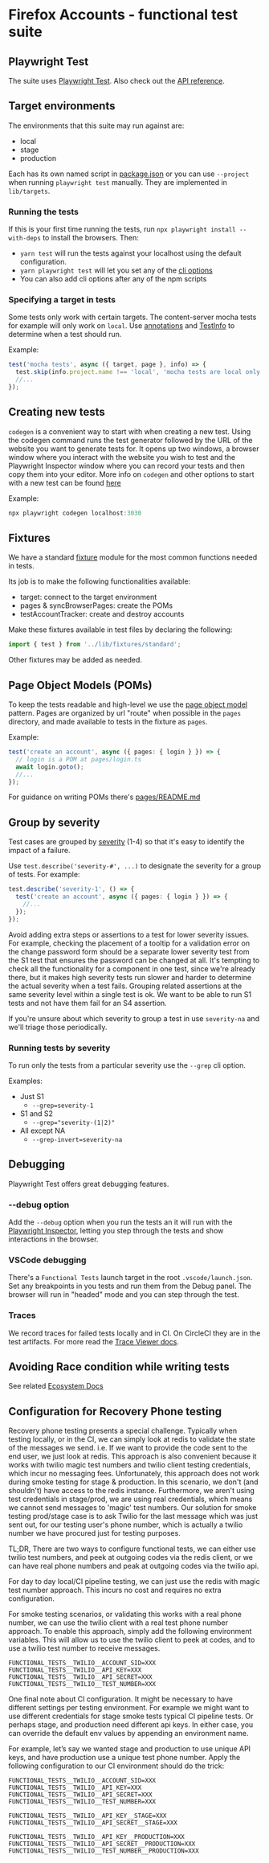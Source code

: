 # Firefox Accounts - functional test suite

## Playwright Test

The suite uses [Playwright Test](https://playwright.dev/docs/intro). Also check out the [API reference](https://playwright.dev/docs/api/class-test).

## Target environments

The environments that this suite may run against are:

- local
- stage
- production

Each has its own named script in [package.json](./package.json) or you can use `--project` when running `playwright test` manually. They are implemented in `lib/targets`.

### Running the tests

If this is your first time running the tests, run `npx playwright install --with-deps` to install the browsers. Then:

- `yarn test` will run the tests against your localhost using the default configuration.
- `yarn playwright test` will let you set any of the [cli options](https://playwright.dev/docs/test-cli#reference)
- You can also add cli options after any of the npm scripts

### Specifying a target in tests

Some tests only work with certain targets. The content-server mocha tests for example will only work on `local`. Use [annotations](https://playwright.dev/docs/test-annotations#annotations) and [TestInfo](https://playwright.dev/docs/api/class-testinfo) to determine when a test should run.

Example:

```ts
test('mocha tests', async ({ target, page }, info) => {
  test.skip(info.project.name !== 'local', 'mocha tests are local only');
  //...
});
```

## Creating new tests

`codegen` is a convenient way to start with when creating a new test. Using the codegen command runs the test generator followed by the URL of the website you want to generate tests for. It opens up two windows, a browser window where you interact with the website you wish to test and the Playwright Inspector window where you can record your tests and then copy them into your editor. More info on `codegen` and other options to start with a new test can be found [here](https://playwright.dev/docs/codegen#generate-tests-with-the-playwright-inspector)

Example:

```ts
npx playwright codegen localhost:3030
```

## Fixtures

We have a standard [fixture](https://playwright.dev/docs/test-fixtures) module for the most common functions needed in tests.

Its job is to make the following functionalities available:

- target: connect to the target environment
- pages & syncBrowserPages: create the POMs
- testAccountTracker: create and destroy accounts

Make these fixtures available in test files by declaring the following:

```ts
import { test } from '../lib/fixtures/standard';
```

Other fixtures may be added as needed.

## Page Object Models (POMs)

To keep the tests readable and high-level we use the [page object model](https://playwright.dev/docs/test-pom) pattern. Pages are organized by url "route" when possible in the `pages` directory, and made available to tests in the fixture as `pages`.

Example:

```ts
test('create an account', async ({ pages: { login } }) => {
  // login is a POM at pages/login.ts
  await login.goto();
  //...
});
```

For guidance on writing POMs there's [pages/README.md](./pages/README.md)

## Group by severity

Test cases are grouped by [severity](https://wiki.mozilla.org/BMO/UserGuide/BugFields#bug_severity) (1-4) so that it's easy to identify the impact of a failure.

Use `test.describe('severity-#', ...)` to designate the severity for a group of tests. For example:

```ts
test.describe('severity-1', () => {
  test('create an account', async ({ pages: { login } }) => {
    //...
  });
});
```

Avoid adding extra steps or assertions to a test for lower severity issues. For example, checking the placement of a tooltip for a validation error on the change password form should be a separate lower severity test from the S1 test that ensures the password can be changed at all. It's tempting to check all the functionality for a component in one test, since we're already there, but it makes high severity tests run slower and harder to determine the actual severity when a test fails. Grouping related assertions at the same severity level within a single test is ok. We want to be able to run S1 tests and not have them fail for an S4 assertion.

If you're unsure about which severity to group a test in use `severity-na` and we'll triage those periodically.

### Running tests by severity

To run only the tests from a particular severity use the `--grep` cli option.

Examples:

- Just S1
  - `--grep=severity-1`
- S1 and S2
  - `--grep="severity-(1|2)"`
- All except NA
  - `--grep-invert=severity-na`

## Debugging

Playwright Test offers great debugging features.

### --debug option

Add the `--debug` option when you run the tests an it will run with the [Playwright Inspector](https://playwright.dev/docs/inspector), letting you step through the tests and show interactions in the browser.

### VSCode debugging

There's a `Functional Tests` launch target in the root `.vscode/launch.json`. Set any breakpoints in you tests and run them from the Debug panel. The browser will run in "headed" mode and you can step through the test.

### Traces

We record traces for failed tests locally and in CI. On CircleCI they are in the test artifacts. For more read the [Trace Viewer docs](https://playwright.dev/docs/trace-viewer).

## Avoiding Race condition while writing tests

See related [Ecosystem Docs](https://mozilla.github.io/ecosystem-platform/reference/functional-testing#avoiding-race-condition-while-writing-tests)

## Configuration for Recovery Phone testing

Recovery phone testing presents a special challenge. Typically when testing locally, or in the CI, we can simply look at redis to validate the state of the messages we send. i.e. If we want to provide the code sent to the end user, we just look at redis. This approach is also convenient because it works with twilio magic test numbers and twilio client testing credentials, which incur no messaging fees. Unfortunately, this approach does not work during smoke testing for stage & production. In this scenario, we don't (and shouldn't) have access to the redis instance. Furthermore, we aren't using test credentials in stage/prod, we are using real credentials, which means we cannot send messages to 'magic' test numbers. Our solution for smoke testing prod/stage case is to ask Twilio for the last message which was just sent out, for our testing user's phone number, which is actually a twilio number we have procured just for testing purposes.

TL;DR, There are two ways to configure functional tests, we can either use twilio test numbers, and peek at outgoing codes via the redis client, or we can have real phone numbers and peak at outgoing codes via the twilio api.

For day to day local/CI pipeline testing, we can just use the redis with magic test number approach. This incurs no cost and requires no extra configuration.

For smoke testing scenarios, or validating this works with a real phone number, we can use the twilio client with a real test phone number approach. To enable this approach, simply add the following environment variables. This will allow us to use the twilio client to peek at codes, and to use a twilio test number to receive messages.

```
FUNCTIONAL_TESTS__TWILIO__ACCOUNT_SID=XXX
FUNCTIONAL_TESTS__TWILIO__API_KEY=XXX
FUNCTIONAL_TESTS__TWILIO__API_SECRET=XXX
FUNCTIONAL_TESTS__TWILIO__TEST_NUMBER=XXX
```

One final note about CI configuration. It might be necessary to have different settings per testing environment. For example we might want to use different credentials for stage smoke tests typical CI pipeline tests. Or perhaps stage, and production need different api keys. In either case, you can override the default env values by appending an environment name.

For example, let’s say we wanted stage and production to use unique API keys, and have production use a unique test phone number. Apply the following configuration to our CI environment should do the trick:

```
FUNCTIONAL_TESTS__TWILIO__ACCOUNT_SID=XXX
FUNCTIONAL_TESTS__TWILIO__API_KEY=XXX
FUNCTIONAL_TESTS__TWILIO__API_SECRET=XXX
FUNCTIONAL_TESTS__TWILIO__TEST_NUMBER=XXX

FUNCTIONAL_TESTS__TWILIO__API_KEY__STAGE=XXX
FUNCTIONAL_TESTS__TWILIO__API_SECRET__STAGE=XXX

FUNCTIONAL_TESTS__TWILIO__API_KEY__PRODUCTION=XXX
FUNCTIONAL_TESTS__TWILIO__API_SECRET__PRODUCTION=XXX
FUNCTIONAL_TESTS__TWILIO__TEST_NUMBER__PRODUCTION=XXX
```
